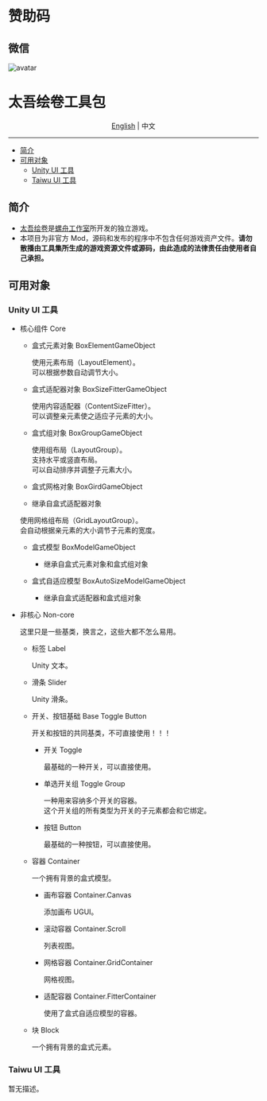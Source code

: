 # 赞助码
## 微信
![avatar](https://www.hualigs.cn/image/600aa12470350.jpg) 

# 太吾绘卷工具包

<p align="center">
    <a href="README.md">English</a> | <span>中文</span>
</p>

---
+ [简介](#简介)
+ [可用对象](#可用对象)
	+ [Unity UI 工具](#Unity-UI-工具)
	+ [Taiwu UI 工具](#Taiwu-UI-工具)

## 简介

- [太吾绘卷](https://store.steampowered.com/app/838350/_The_Scroll_Of_Taiwu/)是[螺舟工作室](https://www.conchship.com.cn/)所开发的独立游戏。
- 本项目为非官方 Mod，源码和发布的程序中不包含任何游戏资产文件。**请勿散播由工具集所生成的游戏资源文件或源码，由此造成的法律责任由使用者自己承担。**

## 可用对象

### Unity UI 工具
+ 核心组件 Core

  + 盒式元素对象 BoxElementGameObject

    使用元素布局（LayoutElement）。  
    可以根据参数自动调节大小。  
    
  + 盒式适配器对象 BoxSizeFitterGameObject

    使用内容适配器（ContentSizeFitter）。  
    可以调整亲元素使之适应子元素的大小。

  + 盒式组对象 BoxGroupGameObject

    使用组布局（LayoutGroup）。  
    支持水平或竖直布局。  
    可以自动排序并调整子元素大小。

  +  盒式网格对象 BoxGirdGameObject

    + 继承自盒式适配器对象

    使用网格组布局（GridLayoutGroup）。  
    会自动根据亲元素的大小调节子元素的宽度。

  + 盒式模型 BoxModelGameObject

    + 继承自盒式元素对象和盒式组对象
    
  + 盒式自适应模型 BoxAutoSizeModelGameObject

    + 继承自盒式适配器和盒式组对象

+ 非核心 Non-core

  这里只是一些基类，换言之，这些大都不怎么易用。
  
  + 标签 Label
  
    Unity 文本。
  
  + 滑条 Slider
  
    Unity 滑条。
  
  + 开关、按钮基础 Base Toggle Button
  
    开关和按钮的共同基类，不可直接使用！！！  
  
    + 开关 Toggle
  
      最基础的一种开关，可以直接使用。
  
    + 单选开关组 Toggle Group

      一种用来容纳多个开关的容器。  
      这个开关组的所有类型为开关的子元素都会和它绑定。
  
    + 按钮 Button
  
      最基础的一种按钮，可以直接使用。
  
  + 容器 Container
    
    一个拥有背景的盒式模型。
    
    + 画布容器 Container.Canvas
    
      添加画布 UGUI。
    
    + 滚动容器 Container.Scroll
    
      列表视图。
    
    + 网格容器 Container.GridContainer
    
      网格视图。
    
    + 适配容器 Container.FitterContainer
    
      使用了盒式自适应模型的容器。
    
  + 块 Block
  
    一个拥有背景的盒式元素。

### Taiwu UI 工具
暂无描述。
